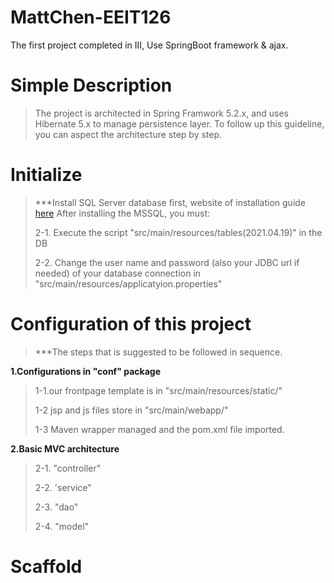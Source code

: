 # MattChen-EEIT126
The first project completed in III,
Use SpringBoot framework & ajax.

# Simple Description #

>The project is architected in Spring Framwork 5.2.x, and uses Hibernate 5.x to manage persistence layer. To follow up this guideline, you can aspect the architecture step by step.

# Initialize #
> ***Install  SQL Server database first, website of installation guide <a href="https://www.microsoft.com/en-in/sql-server/sql-server-downloads">here</a> 
> After installing the MSSQL, you must:
><p>2-1. Execute the script "src/main/resources/tables(2021.04.19)" in the DB<p>
><p>2-2. Change the user name and password (also your JDBC url if needed) of your database connection in "src/main/resources/applicatyion.properties"</p>

# Configuration of this project #
> ***The steps that is suggested to be followed in sequence.
> 
<strong>1.Configurations in "conf" package</strong>
> <p>1-1.our frontpage template is in "src/main/resources/static/"</p>
> <p>1-2 jsp and js files store in "src/main/webapp/"<p>
> <p>1-3 Maven wrapper managed and the pom.xml file imported.</p>

<strong>2.Basic MVC architecture</strong>
> <p>2-1. "controller"</p>
> <p>2-2. 'service" </p>
> <p>2-3. "dao" </p>
> <p>2-4. "model" </p>

# Scaffold #
